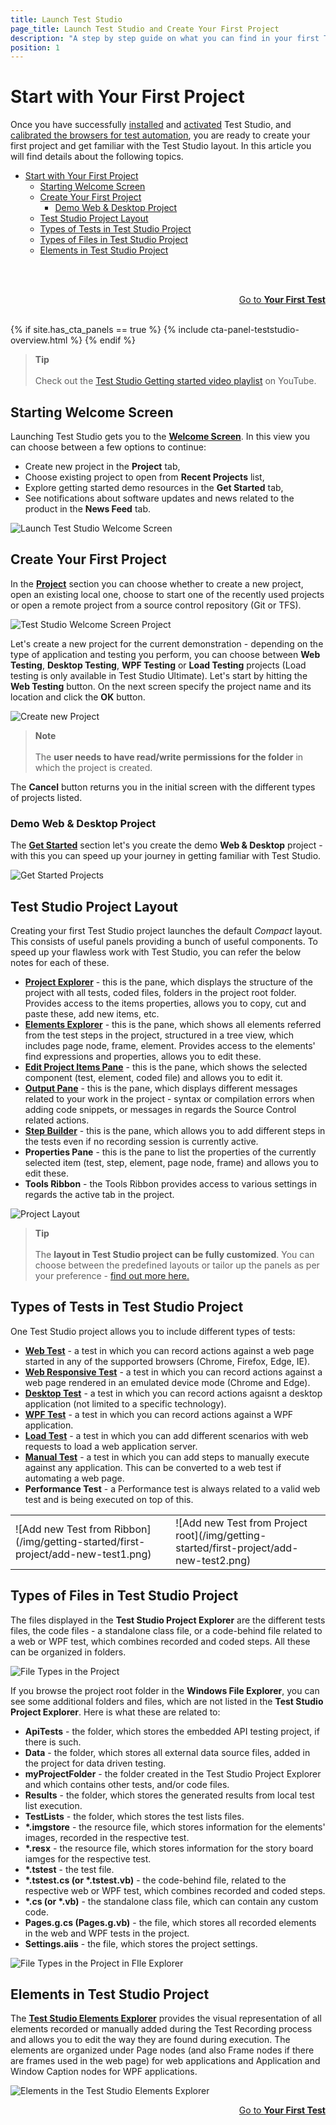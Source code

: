 ```yaml
---
title: Launch Test Studio
page_title: Launch Test Studio and Create Your First Project
description: "A step by step guide on what you can find in your first Test Studio project. Create a Test Studio Project. Start automating with Test Studio."
position: 1
---
```

# Start with Your First Project

Once you have successfully <a href="/prerequisites/installation/install-procedure" target="_blank">installed</a> and <a href="/prerequisites/license-activation/activating-your-license" target="_blank">activated</a> Test Studio, and <a href="/prerequisites/configure-your-browser/browser-configuration" target="_blank">calibrated the browsers for test automation</a>, you are ready to create your first project and get familiar with the Test Studio layout. In this article you will find details about the following topics.

- [Start with Your First Project](#start-with-your-first-project)
	- [Starting Welcome Screen](#starting-welcome-screen)
	- [Create Your First Project](#create-your-first-project)
		- [Demo Web \& Desktop Project](#demo-web--desktop-project)
	- [Test Studio Project Layout](#test-studio-project-layout)
	- [Types of Tests in Test Studio Project](#types-of-tests-in-test-studio-project)
	- [Types of Files in Test Studio Project](#types-of-files-in-test-studio-project)
	- [Elements in Test Studio Project](#elements-in-test-studio-project)

<br><br>
<div><a style="float:right" href="/getting-started/first-test">Go to <strong>Your First Test</strong></a></div>
<br><br>

{% if site.has_cta_panels == true %}
{% include cta-panel-teststudio-overview.html %}
{% endif %}

> __Tip__
><br>
><br>
> Check out the <a href="https://www.youtube.com/watch?v=oTGExEVfdsk&list=PLvmaC-XMqeBa7evdakaPkd_kctAJRm85h" target="_blank">Test Studio Getting started video playlist</a> on YouTube.

## Starting Welcome Screen

Launching Test Studio gets you to the <a href="/general-information/start-a-project/welcome-screen" target="_blank">**Welcome Screen**</a>. In this view you can choose between a few options to continue: 
* Create new project in the __Project__ tab,
* Choose existing project to open from __Recent Projects__ list, 
* Explore getting started demo resources in the __Get Started__ tab, 
* See notifications about software updates and news related to the product in the __News Feed__ tab.

![Launch Test Studio Welcome Screen](/img/getting-started/first-project/fig0b.png)

## Create Your First Project

In the <a href="/general-information/start-a-project/welcome-screen#create-a-new-project" target="_blank">**Project**</a> section you can choose whether to create a new project, open an existing local one, choose to start one of the recently used projects or open a remote project from a source control repository (Git or TFS).

![Test Studio Welcome Screen Project](/img/getting-started/first-project/fig0a.png)

Let's create a new project for the current demonstration - depending on the type of application and testing you perform, you can choose between __Web Testing__, __Desktop Testing__, __WPF Testing__ or __Load Testing__ projects (Load testing is only available in Test Studio Ultimate). Let's start by hitting the __Web Testing__ button. On the next screen specify the project name and its location and click the **OK** button.

![Create new Project](/img/getting-started/first-project/fig00.png)

> __Note__
><br>
><br>
> The __user needs to have read/write permissions for the folder__ in which the project is created. 

The __Cancel__ button returns you in the initial screen with the different types of projects listed.

### Demo Web & Desktop Project

The <a href="/general-information/start-a-project/welcome-screen#get-started" target="_blank">**Get Started**</a> section let's you create the demo __Web & Desktop__ project - with this you can speed up your journey in getting familiar with Test Studio.

![Get Started Projects](/img/getting-started/first-project/fig01.png)

## Test Studio Project Layout

Creating your first Test Studio project launches the default _Compact_ layout. This consists of useful panels providing a bunch of useful components. To speed up your flawless work with Test Studio, you can refer the below notes for each of these.

- <a href="/features/project-explorer/overview" target="_blank">__Project Explorer__</a> - this is the pane, which displays the structure of the project with all tests, coded files, folders in the project root folder. Provides access to the items properties, allows you to copy, cut and paste these, add new items, etc.
- <a href="/features/elements-explorer/overview" target="_blank">__Elements Explorer__</a> - this is the pane, which shows all elements referred from the test steps in the project, structured in a tree view, which includes page node, frame, element. Provides access to the elements' find expressions and properties, allows you to edit these.
- <a href="/features/test-maintenance/steps-pane" target="_blank">__Edit Project Items Pane__</a> - this is the pane, which shows the selected component (test, element, coded file) and allows you to edit it.
- <a href="/features/coded-steps/output-panel" target="_blank">__Output Pane__</a> - this is the pane, which displays different messages related to your work in the project - syntax or compilation errors when adding code snippets, or messages in regards the Source Control related actions.
- <a href="/general-information/test-recording/step-suggestions" target="_blank">__Step Builder__</a> - this is the pane, which allows you to add different steps in the tests even if no recording session is currently active.
- __Properties Pane__ - this is the pane to list the properties of the currently selected item (test, step, element, page node, frame) and allows you to edit these.
- __Tools Ribbon__ - the Tools Ribbon provides access to various settings in regards the active tab in the project.

![Project Layout](/img/getting-started/first-project/project-components.png)

> __Tip__
><br>
><br>
> The __layout in Test Studio project can be fully customized__. You can choose between the predefined layouts or tailor up the panels as per your preference - <a href="/automated-tests/customize-project/custom-layout" target="_blank">find out more here.</a>

## Types of Tests in Test Studio Project

One Test Studio project allows you to include different types of tests:

- <a href="/automated-tests/recording/overview#start-a-recording-session" target="_blank">__Web Test__</a> - a test in which you can record actions against a web page started in any of the supported browsers (Chrome, Firefox, Edge, IE).
-  <a href="/automated-tests/responsive/responsive-test" target="_blank">__Web Responsive Test__</a> - a test in which you can record actions against a web page rendered in an emulated device mode (Chrome and Edge).
- <a href="/automated-tests/desktop-testing/desktop-test" target="_blank">__Desktop Test__</a> - a test in which you can record actions agaisnt a desktop application (not limited to a specific technology).
- <a href="/automated-tests/wpf/wpf-test" target="_blank">__WPF Test__</a> - a test in which you can record actions against a WPF application.
- <a href="/automated-tests/load/overview" target="_blank">__Load Test__</a> - a test in which you can add different scenarios with web requests to load a web application server.
- <a href="/automated-tests/performance/overview" target="_blank">__Manual Test__</a> - a test in which you can add steps to manually execute against any application. This can be converted to a web test if automating a web page.
- __Performance Test__ - a Performance test is always related to a valid web test and is being executed on top of this.

<table id=no-table>
	<tr>
		<td>![Add new Test from Ribbon](/img/getting-started/first-project/add-new-test1.png) <td>
		<td>![Add new Test from Project root](/img/getting-started/first-project/add-new-test2.png)</td>
	</tr>
<table>

## Types of Files in Test Studio Project

The files displayed in the __Test Studio Project Explorer__ are the different tests files, the code files - a standalone class file, or a code-behind file related to a web or WPF test, which combines recorded and coded steps. All these can be organized in folders.

![File Types in the Project](/img/getting-started/first-project/file-types.png)

If you browse the project root folder in the __Windows File Explorer__, you can see some additional folders and files, which are not listed in the __Test Studio Project Explorer__. Here is what these are related to:

- __ApiTests__ - the folder, which stores the embedded API testing project, if there is such.
- __Data__ - the folder, which stores all external data source files, added in the project for data driven testing.
- __myProjectFolder__ - the folder created in the Test Studio Project Explorer and which contains other tests, and/or code files.
- __Results__ - the folder, which stores the generated results from local test list execution.
- __TestLists__ - the folder, which stores the test lists files.
- __*.imgstore__ - the resource file, which stores information for the elements' images, recorded in the respective test.
- __*.resx__ - the resource file, which stores information for the story board iamges for the respective test.
- __*.tstest__ - the test file.
- __*.tstest.cs (or *.tstest.vb)__ - the code-behind file, related to the respective web or WPF test, which combines recorded and coded steps. 
- __*.cs (or *.vb)__ - the standalone class file, which can contain any custom code.
- __Pages.g.cs (Pages.g.vb)__ - the file, which stores all recorded elements in the web and WPF tests in the project.
- __Settings.aiis__ - the file, which stores the project settings.

![File Types in the Project in FIle Explorer](/img/getting-started/first-project/file-types-in-file-explorer.png)

## Elements in Test Studio Project

The <a href="/features/elements-explorer/overview" target="_blank">__Test Studio Elements Explorer__</a> provides the visual representation of all elements recorded or manually added during the Test Recording process and allows you to edit the way they are found during execution. The elements are organized under Page nodes (and also Frame nodes if there are frames used in the web page) for web applications and Application and Window Caption nodes for WPF applications.

![Elements in the Test Studio Elements Explorer](/img/getting-started/first-project/elements-and-page-nodes.png)

<div><a style="float:right" href="/getting-started/first-test">Go to <strong>Your First Test</strong></a></div>